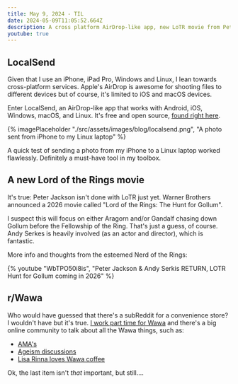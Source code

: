```yaml
---
title: May 9, 2024 - TIL
date: 2024-05-09T11:05:52.664Z
description: A cross platform AirDrop-like app, new LoTR movie from Peter Jackson, and a subReddit for where I work
youtube: true
---
```


## LocalSend

Given that I use an iPhone, iPad Pro, Windows and Linux, I lean towards cross-platform services. Apple's AirDrop is awesome for shooting files to different devices but of course, it's limited to iOS and macOS devices.

Enter LocalSend, an AirDrop-like app that works with Android, iOS, Windows, macOS, and Linux. It's free and open source, [found right here](https://localsend.org/).

{% imagePlaceholder "./src/assets/images/blog/localsend.png", "A photo sent from iPhone to my Linux laptop" %}

A quick test of sending a photo from my iPhone to a Linux laptop worked flawlessly. Definitely a must-have tool in my toolbox.

## A new Lord of the Rings movie

It's true: Peter Jackson isn't done with LoTR just yet. Warner Brothers announced a 2026 movie called "Lord of the Rings: The Hunt for Gollum".

I suspect this will focus on either Aragorn and/or Gandalf chasing down Gollum before the Fellowship of the Ring. That's just a guess, of course. Andy Serkes is heavily involved (as an actor and director), which is fantastic.

More info and thoughts from the esteemed Nerd of the Rings:

{% youtube "WbTPO50i8is", "Peter Jackson & Andy Serkis RETURN, LOTR Hunt for Gollum coming in 2026" %}

## r/Wawa

Who would have guessed that there's a subReddit for a convenience store? I wouldn't have but it's true. [I work part time for Wawa](https://myconscious.stream/blog/Working-at-Wawa/) and there's a big online community to talk about all the Wawa things, such as:

- [AMA's](https://www.reddit.com/r/Wawa/comments/1cmaqdn/i_work_at_wawa_ask_me_anything/)
- [Ageism discussions](https://www.reddit.com/r/Wawa/comments/1cn38dq/ageism/)
- [Lisa Rinna loves Wawa coffee](https://www.reddit.com/r/Wawa/comments/1chpr13/lisa_rinna_loves_wawa_coffee/) 

Ok, the last item isn't *that* important, but still....